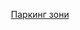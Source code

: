 <center><p><a href="https://mk.parkopedia.com/parking/skopje/?arriving=202111151930&leaving=202111152130">Паркинг зони</a></p></center>
